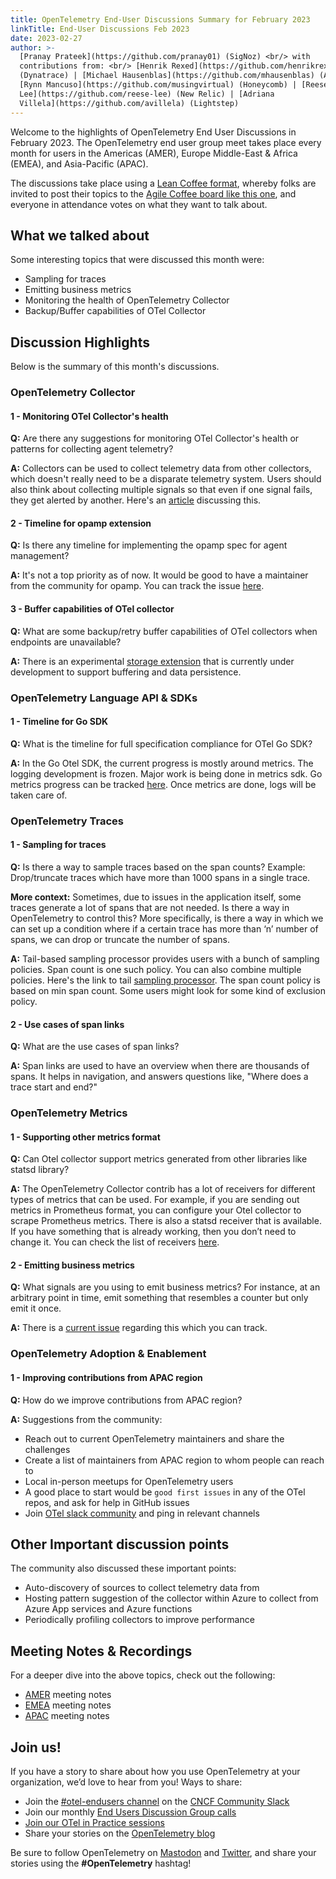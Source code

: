 ```yaml
---
title: OpenTelemetry End-User Discussions Summary for February 2023
linkTitle: End-User Discussions Feb 2023
date: 2023-02-27
author: >-
  [Pranay Prateek](https://github.com/pranay01) (SigNoz) <br/> with
  contributions from: <br/> [Henrik Rexed](https://github.com/henrikrexed)
  (Dynatrace) | [Michael Hausenblas](https://github.com/mhausenblas) (AWS) |
  [Rynn Mancuso](https://github.com/musingvirtual) (Honeycomb) | [Reese
  Lee](https://github.com/reese-lee) (New Relic) | [Adriana
  Villela](https://github.com/avillela) (Lightstep)
---
```


Welcome to the highlights of OpenTelemetry End User Discussions in
February 2023. The OpenTelemetry end user group meet takes place every month for
users in the Americas (AMER), Europe Middle-East & Africa (EMEA), and
Asia-Pacific (APAC).

The discussions take place using a
[Lean Coffee format](https://agilecoffee.com/leancoffee/), whereby folks are
invited to post their topics to the
[Agile Coffee board like this one](http://agile.coffee/#3716060f-183a-4966-8da4-60daab2842c4),
and everyone in attendance votes on what they want to talk about.

## What we talked about

Some interesting topics that were discussed this month were:

- Sampling for traces
- Emitting business metrics
- Monitoring the health of OpenTelemetry Collector
- Backup/Buffer capabilities of OTel Collector

## Discussion Highlights

Below is the summary of this month's discussions.

### OpenTelemetry Collector

#### 1 - Monitoring OTel Collector's health

**Q:** Are there any suggestions for monitoring OTel Collector's health or
patterns for collecting agent telemetry?

**A:** Collectors can be used to collect telemetry data from other collectors,
which doesn't really need to be a disparate telemetry system. Users should also
think about collecting multiple signals so that even if one signal fails, they
get alerted by another. Here's an
[article](https://ref.otel.help/otel-collector-ops/) discussing this.

#### 2 - Timeline for opamp extension

**Q:** Is there any timeline for implementing the opamp spec for agent
management?

**A:** It's not a top priority as of now. It would be good to have a maintainer
from the community for opamp. You can track the issue
[here](https://github.com/open-telemetry/opentelemetry-collector-contrib/issues/16462).

#### 3 - Buffer capabilities of OTel collector

**Q:** What are some backup/retry buffer capabilities of OTel collectors when
endpoints are unavailable?

**A:** There is an experimental
[storage extension](https://github.com/open-telemetry/opentelemetry-collector/tree/main/extension/experimental/storage)
that is currently under development to support buffering and data persistence.

### OpenTelemetry Language API & SDKs

#### 1 - Timeline for Go SDK

**Q:** What is the timeline for full specification compliance for OTel Go SDK?

**A:** In the Go Otel SDK, the current progress is mostly around metrics. The
logging development is frozen. Major work is being done in metrics sdk. Go
metrics progress can be tracked
[here](https://github.com/open-telemetry/opentelemetry-go/projects?query=is%3Aopen).
Once metrics are done, logs will be taken care of.

### OpenTelemetry Traces

#### 1 - Sampling for traces

**Q:** Is there a way to sample traces based on the span counts? Example:
Drop/truncate traces which have more than 1000 spans in a single trace.

**More context:** Sometimes, due to issues in the application itself, some
traces generate a lot of spans that are not needed. Is there a way in
OpenTelemetry to control this? More specifically, is there a way in which we can
set up a condition where if a certain trace has more than ‘n’ number of spans,
we can drop or truncate the number of spans.

**A:** Tail-based sampling processor provides users with a bunch of sampling
policies. Span count is one such policy. You can also combine multiple policies.
Here's the link to tail
[sampling processor](https://github.com/open-telemetry/opentelemetry-collector-contrib/blob/main/processor/tailsamplingprocessor/README.md).
The span count policy is based on min span count. Some users might look for some
kind of exclusion policy.

#### 2 - Use cases of span links

**Q:** What are the use cases of span links?

**A:** Span links are used to have an overview when there are thousands of
spans. It helps in navigation, and answers questions like, "Where does a trace
start and end?"

### OpenTelemetry Metrics

#### 1 - Supporting other metrics format

**Q:** Can Otel collector support metrics generated from other libraries like
statsd library?

**A:** The OpenTelemetry Collector contrib has a lot of receivers for different
types of metrics that can be used. For example, if you are sending out metrics
in Prometheus format, you can configure your Otel collector to scrape Prometheus
metrics. There is also a statsd receiver that is available. If you have
something that is already working, then you don’t need to change it. You can
check the list of receivers
[here](https://github.com/open-telemetry/opentelemetry-collector-contrib/tree/main/receiver).

#### 2 - Emitting business metrics

**Q:** What signals are you using to emit business metrics? For instance, at an
arbitrary point in time, emit something that resembles a counter but only emit
it once.

**A:** There is a
[current issue](https://github.com/open-telemetry/opentelemetry-specification/issues/2318)
regarding this which you can track.

### OpenTelemetry Adoption & Enablement

#### 1 - Improving contributions from APAC region

**Q:** How do we improve contributions from APAC region?

**A:** Suggestions from the community:

- Reach out to current OpenTelemetry maintainers and share the challenges
- Create a list of maintainers from APAC region to whom people can reach to
- Local in-person meetups for OpenTelemetry users
- A good place to start would be `good first issues` in any of the OTel repos,
  and ask for help in GitHub issues
- Join
  [OTel slack community](https://communityinviter.com/apps/cloud-native/cncf)
  and ping in relevant channels

## Other Important discussion points

The community also discussed these important points:

- Auto-discovery of sources to collect telemetry data from
- Hosting pattern suggestion of the collector within Azure to collect from Azure
  App services and Azure functions
- Periodically profiling collectors to improve performance

## Meeting Notes & Recordings

For a deeper dive into the above topics, check out the following:

- [AMER](https://docs.google.com/document/d/1p_FoGbLiDC9VPqqLblJqQtHBn3tr-aPxhu2GaIykU6k/edit?usp=sharing)
  meeting notes
- [EMEA](https://docs.google.com/document/d/1fh4RWyZ-ScWdwrgpRHO9mnfqLSKfxUTf4wZGdUvnnUM/edit?usp=sharing)
  meeting notes
- [APAC](https://docs.google.com/document/d/1eDYC97LfvE428cpIf3A_hSGirdNzglPurlxgKCmw8o4/edit?usp=sharing)
  meeting notes

## Join us!

If you have a story to share about how you use OpenTelemetry at your
organization, we’d love to hear from you! Ways to share:

- Join the [#otel-endusers channel](/community/end-user/slack-channel/) on the
  [CNCF Community Slack](https://communityinviter.com/apps/cloud-native/cncf)
- Join our monthly
  [End Users Discussion Group calls](/community/end-user/discussion-group/)
- [Join our OTel in Practice sessions](/community/end-user/otel-in-practice/)
- Share your stories on the
  [OpenTelemetry blog](https://github.com/open-telemetry/opentelemetry.io/blob/954103a7444d691db3967121f0f1cb194af1dccb/README.md#submitting-a-blog-post)

Be sure to follow OpenTelemetry on
[Mastodon](https://fosstodon.org/@opentelemetry) and
[Twitter](https://twitter.com/opentelemetry), and share your stories using the
**#OpenTelemetry** hashtag!
